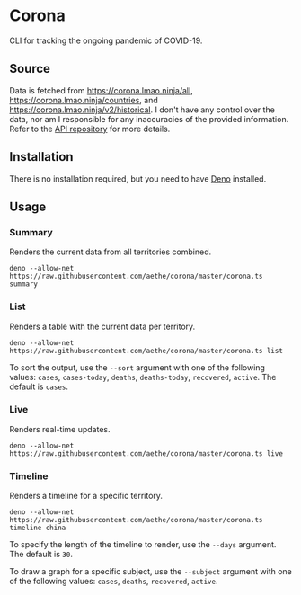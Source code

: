 # Corona

CLI for tracking the ongoing pandemic of COVID-19.

## Source

Data is fetched from https://corona.lmao.ninja/all, https://corona.lmao.ninja/countries, and https://corona.lmao.ninja/v2/historical. I don't have any control over the data, nor am I responsible for any inaccuracies of the provided information. Refer to the [API repository](https://github.com/NovelCOVID/API) for more details.

## Installation

There is no installation required, but you need to have [Deno](https://deno.land) installed.

## Usage

### Summary

Renders the current data from all territories combined.

```
deno --allow-net https://raw.githubusercontent.com/aethe/corona/master/corona.ts summary
```

### List

Renders a table with the current data per territory.

```
deno --allow-net https://raw.githubusercontent.com/aethe/corona/master/corona.ts list
```

To sort the output, use the `--sort` argument with one of the following values: `cases`, `cases-today`, `deaths`, `deaths-today`, `recovered`, `active`. The default is `cases`.

### Live

Renders real-time updates.

```
deno --allow-net https://raw.githubusercontent.com/aethe/corona/master/corona.ts live
```

### Timeline

Renders a timeline for a specific territory.

```
deno --allow-net https://raw.githubusercontent.com/aethe/corona/master/corona.ts timeline china
```

To specify the length of the timeline to render, use the `--days` argument. The default is `30`.

To draw a graph for a specific subject, use the `--subject` argument with one of the following values: `cases`, `deaths`, `recovered`, `active`.
